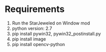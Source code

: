 # Requirements
1. Run the StarJeweled on Window mod
2. python version: 2.7
3. pip install pywin32, pywin32_postinstall.py
4. pip install image
5. pip install opencv-python
